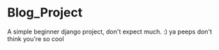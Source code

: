 # Blog_Project
A simple beginner django project, don't expect much. :)
ya peeps
don't think you're so cool
